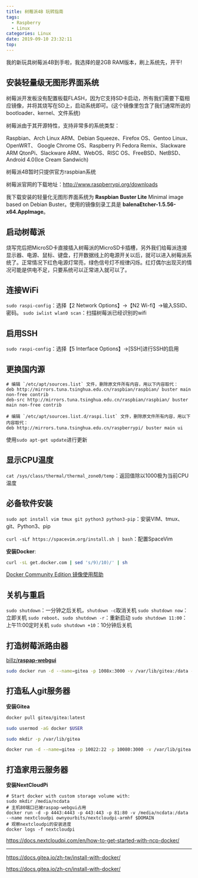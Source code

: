 ```yaml
---
title: 树莓派4B 玩转指南
tags:
  - Raspberry
  - Linux
categories: Linux
date: 2019-09-10 23:32:11
top:
---
```


我的新玩具树莓派4B到手啦，我选择的是2GB RAM版本，刷上系统先，开干!

<!-- more -->

## 安装轻量级无图形界面系统

树莓派开发板没有配置板载FLASH，因为它支持SD卡启动，所有我们需要下载相应镜像，并将其烧写在SD上，启动系统即可。(这个镜像里包含了我们通常所说的bootloader、kernel、文件系统)

树莓派由于其开源特性，支持非常多的系统类型：

Raspbian、Arch Linux ARM、Debian Squeeze、Firefox OS、Gentoo Linux、OpenWRT、
Google Chrome OS、Raspberry Pi Fedora Remix、Slackware ARM
QtonPi、Slackware ARM、WebOS、RISC OS、FreeBSD、NetBSD、Android 4.0(Ice Cream Sandwich)

树莓派4B暂时只提供官方raspbian系统

树莓派官网的下载地址：http://www.raspberrypi.org/downloads

我下载安装的轻量化无图形界面系统为 **Raspbian Buster Lite** Minimal image based on Debian Buster。使用的镜像刻录工具是 **balenaEtcher-1.5.56-x64.AppImage**。

## 启动树莓派
烧写完后把MicroSD卡直接插入树莓派的MicroSD卡插槽，另外我们给莓派连接显示器、电源、鼠标、键盘，打开数据线上的电源开关以后，就可以进入树莓派系统了。正常情况下红色电源灯常亮，绿色信号灯不规律闪烁。红灯偶尔出现灭的情况可能是供电不足，只要系统可以正常进入就可以了。

## 连接WiFi

`sudo raspi-config`：选择【2 Network Options】->【N2 Wi-fi】->输入SSID、密码。
`sudo iwlist wlan0 scan`：扫描树莓派已经识别的wifi

## 启用SSH
`sudo raspi-config`：选择【5 Interface Options】->[SSH]进行SSH的启用

## 更换国内源

```
# 编辑 `/etc/apt/sources.list` 文件，删除原文件所有内容，用以下内容取代：
deb http://mirrors.tuna.tsinghua.edu.cn/raspbian/raspbian/ buster main non-free contrib
deb-src http://mirrors.tuna.tsinghua.edu.cn/raspbian/raspbian/ buster main non-free contrib

# 编辑 `/etc/apt/sources.list.d/raspi.list` 文件，删除原文件所有内容，用以下内容取代：
deb http://mirrors.tuna.tsinghua.edu.cn/raspberrypi/ buster main ui
```

使用`sudo apt-get update`进行更新

## 显示CPU温度

`cat /sys/class/thermal/thermal_zone0/temp`：返回值除以1000极为当前CPU温度

## 必备软件安装

`sudo apt install vim tmux git python3 python3-pip`：安装VIM、tmux、git、Python3、pip

`curl -sLf https://spacevim.org/install.sh | bash`：配置SpaceVim

**安装Docker**:
```bash
curl -sL get.docker.com | sed 's/9)/10)/' | sh
```
[Docker Community Edition 镜像使用帮助](https://mirror.tuna.tsinghua.edu.cn/help/docker-ce/)

## 关机与重启

`sudo shutdown`：一分钟之后关机，`shutdown -c`取消关机
`sudo shutdown now`：立即关机
`sudo reboot`、`sudo shutdown -r`：重新启动
`sudo shutdown 11:00`：上午11:00定时关机
`sudo shutdown +10`：10分钟后关机

## 打造树莓派路由器

[billz/**raspap-webgui**](https://github.com/billz/raspap-webgui)

```bash
sudo docker run -d --name=gitea -p 1008x:3000 -v /var/lib/gitea:/data --restart unless-stopped kunde21/gitea-arm:latest
```

## 打造私人git服务器
**安装Gitea**
```bash
docker pull gitea/gitea:latest

sudo usermod -aG docker $USER

sudo mkdir -p /var/lib/gitea

docker run -d --name=gitea -p 10022:22 -p 10080:3000 -v /var/lib/gitea:/data gitea/gitea:latest
```

## 打造家用云服务器
**安装NextCloudPi**
```
# Start docker with custom storage volume with:
sudo mkdir /media/ncdata
# 主机80端口已被raspap-webgui占用
docker run -d -p 4443:4443 -p 443:443 -p 81:80 -v /media/ncdata:/data --name nextcloudpi ownyourbits/nextcloudpi-armhf $DOMAIN
# 观察nextcloudpi的安装进度
docker logs -f nextcloudpi
```
https://docs.nextcloudpi.com/en/how-to-get-started-with-ncp-docker/

*************

https://docs.gitea.io/zh-tw/install-with-docker/

https://docs.gitea.io/zh-cn/install-with-docker/
